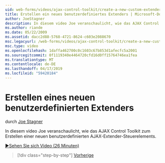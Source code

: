 ```yaml
---
uid: web-forms/videos/ajax-control-toolkit/create-a-new-custom-extender
title: Erstellen ein neues benutzerdefiniertes Extenders | Microsoft-Dokumentation
author: JoeStagner
description: In diesem video Joe veranschaulicht, wie das AJAX Control Toolkit zum Erstellen einer neuen benutzerdefinierten AJAX-Extender-Steuerelements.
ms.author: riande
ms.date: 05/22/2009
ms.assetid: dacc2d88-5768-4721-8624-c603e2088670
msc.legacyurl: /web-forms/videos/ajax-control-toolkit/create-a-new-custom-extender
msc.type: video
ms.openlocfilehash: 1daffa462700c0c1603c67b853d1afecfc5a2001
ms.sourcegitcommit: 0f1119340e4464720cfd16d0ff15764746ea1fea
ms.translationtype: MT
ms.contentlocale: de-DE
ms.lasthandoff: 04/17/2019
ms.locfileid: "59420184"
---
```

# <a name="create-a-new-custom-extender"></a>Erstellen eines neuen benutzerdefinierten Extenders

durch [Joe Stagner](https://github.com/JoeStagner)

In diesem video Joe veranschaulicht, wie das AJAX Control Toolkit zum Erstellen einer neuen benutzerdefinierten AJAX-Extender-Steuerelements.

[&#9654;Sehen Sie sich Video (26 Minuten)](https://channel9.msdn.com/Blogs/ASP-NET-Site-Videos/create-a-new-custom-extender)

> [!div class="step-by-step"]
> [Vorherige](editor-control-custom.md)
